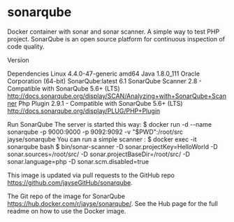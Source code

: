 # sonarqube

Docker container with sonar and sonar scanner. A simple way to test PHP project.
SonarQube is an open source platform for continuous inspection of code quality.

Version

Dependencies
Linux 4.4.0-47-generic amd64
Java 1.8.0_111 Oracle Corporation (64-bit)
SonarQube:latest 6.1
SonarQube Scanner 2.8 - Compatible with SonarQube 5.6+ (LTS)
http://docs.sonarqube.org/display/SCAN/Analyzing+with+SonarQube+Scanner
Php Plugin 2.9.1 - Compatible with SonarQube 5.6+ (LTS)
http://docs.sonarqube.org/display/PLUG/PHP+Plugin

Run SonarQube
The server is started this way:
$ docker run -d --name sonarqube -p 9000:9000 -p 9092:9092 -v "$PWD":/root/src jayse/sonarqube
You can run a simple scanner :
$ docker exec -it sonarqube bash
$ bin/sonar-scanner -D sonar.projectKey=HelloWorld -D sonar.sources=/root/src/ -D sonar.projectBaseDir=/root/src/ -D sonar.language=php -D sonar.scm.disabled=true

This image is updated via pull requests to the GitHub repo https://github.com/jayseGitHub/sonarqube.

The Git repo of the image for SonarQube https://hub.docker.com/r/jayse/sonarqube/. See the Hub page for the full readme on how to use the Docker image.
